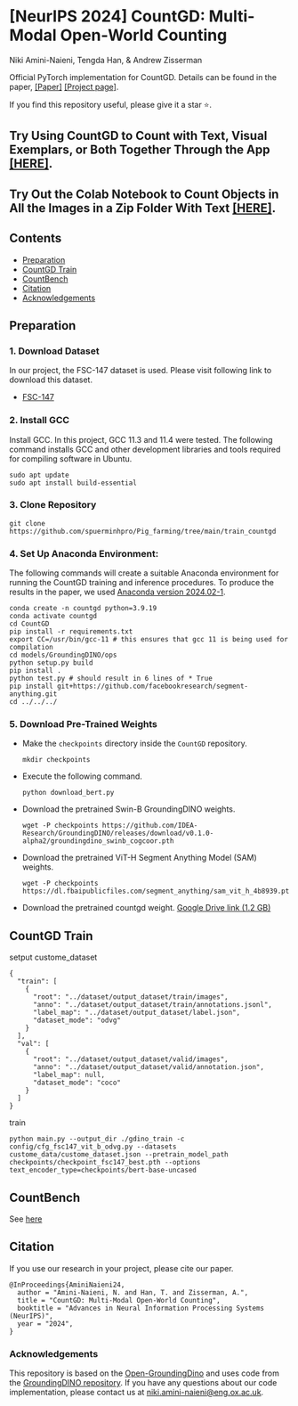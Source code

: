 # [NeurIPS 2024] CountGD: Multi-Modal Open-World Counting

Niki Amini-Naieni, Tengda Han, & Andrew Zisserman

Official PyTorch implementation for CountGD. Details can be found in the paper, [[Paper]](https://arxiv.org/abs/2407.04619) [[Project page]](https://www.robots.ox.ac.uk/~vgg/research/countgd/).

If you find this repository useful, please give it a star ⭐.

## Try Using CountGD to Count with Text, Visual Exemplars, or Both Together Through the App [[HERE]](https://huggingface.co/spaces/nikigoli/countgd).

## Try Out the Colab Notebook to Count Objects in All the Images in a Zip Folder With Text [[HERE]](https://huggingface.co/spaces/nikigoli/countgd/blob/main/notebooks/demo.ipynb).

## Contents
* [Preparation](#preparation)
* [CountGD Train](#countgd-train)
* [CountBench](#countbench)
* [Citation](#citation)
* [Acknowledgements](#acknowledgements)

## Preparation
### 1. Download Dataset

In our project, the FSC-147 dataset is used.
Please visit following link to download this dataset.

* [FSC-147](https://github.com/cvlab-stonybrook/LearningToCountEverything)

### 2. Install GCC

Install GCC. In this project, GCC 11.3 and 11.4 were tested. The following command installs GCC and other development libraries and tools required for compiling software in Ubuntu.

```
sudo apt update
sudo apt install build-essential
```

### 3. Clone Repository

```
git clone https://github.com/spuerminhpro/Pig_farming/tree/main/train_countgd
```

### 4. Set Up Anaconda Environment:

The following commands will create a suitable Anaconda environment for running the CountGD training and inference procedures. To produce the results in the paper, we used [Anaconda version 2024.02-1](https://repo.anaconda.com/archive/Anaconda3-2024.02-1-Linux-x86_64.sh).

```
conda create -n countgd python=3.9.19
conda activate countgd
cd CountGD
pip install -r requirements.txt
export CC=/usr/bin/gcc-11 # this ensures that gcc 11 is being used for compilation
cd models/GroundingDINO/ops
python setup.py build
pip install .
python test.py # should result in 6 lines of * True
pip install git+https://github.com/facebookresearch/segment-anything.git
cd ../../../
```

### 5. Download Pre-Trained Weights

* Make the ```checkpoints``` directory inside the ```CountGD``` repository.

  ```
  mkdir checkpoints
  ```

* Execute the following command.

  ```
  python download_bert.py
  ```

* Download the pretrained Swin-B GroundingDINO weights.

  ```
  wget -P checkpoints https://github.com/IDEA-Research/GroundingDINO/releases/download/v0.1.0-alpha2/groundingdino_swinb_cogcoor.pth
  ```

* Download the pretrained ViT-H Segment Anything Model (SAM) weights.

  ```
  wget -P checkpoints https://dl.fbaipublicfiles.com/segment_anything/sam_vit_h_4b8939.pth
  ```
* Download the pretrained countgd weight.
  [Google Drive link (1.2 GB)](https://drive.google.com/file/d/1RbRcNLsOfeEbx6u39pBehqsgQiexHHrI/view?usp=sharing)

## CountGD Train
setput custome_dataset
```
{
  "train": [
    {
      "root": "../dataset/output_dataset/train/images",
      "anno": "../dataset/output_dataset/train/annotations.jsonl",
      "label_map": "../dataset/output_dataset/label.json",
      "dataset_mode": "odvg"
    }
  ],
  "val": [
    {
      "root": "../dataset/output_dataset/valid/images",
      "anno": "../dataset/output_dataset/valid/annotation.json",
      "label_map": null,
      "dataset_mode": "coco"
    }
  ]
}
```

train
```
python main.py --output_dir ./gdino_train -c config/cfg_fsc147_vit_b_odvg.py --datasets custome_data/custome_dataset.json --pretrain_model_path checkpoints/checkpoint_fsc147_best.pth --options text_encoder_type=checkpoints/bert-base-uncased 
```
## CountBench

See [here](https://github.com/niki-amini-naieni/CountGD/issues/6)

## Citation
If you use our research in your project, please cite our paper.

```
@InProceedings{AminiNaieni24,
  author = "Amini-Naieni, N. and Han, T. and Zisserman, A.",
  title = "CountGD: Multi-Modal Open-World Counting",
  booktitle = "Advances in Neural Information Processing Systems (NeurIPS)",
  year = "2024",
}
```

### Acknowledgements

This repository is based on the [Open-GroundingDino](https://github.com/longzw1997/Open-GroundingDino/tree/main) and uses code from the [GroundingDINO repository](https://github.com/IDEA-Research/GroundingDINO). If you have any questions about our code implementation, please contact us at [niki.amini-naieni@eng.ox.ac.uk](mailto:niki.amini-naieni@eng.ox.ac.uk).
